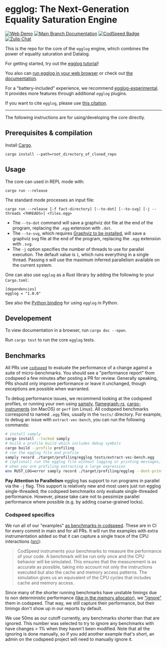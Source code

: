 # egglog: The Next-Generation Equality Saturation Engine

<a href="https://egraphs-good.github.io/egglog/">
    <img alt="Web Demo" src="https://img.shields.io/badge/-web demo-blue"></a>
<a href="https://egraphs-good.github.io/egglog/docs/egglog">
    <img alt="Main Branch Documentation" src="https://img.shields.io/badge/docs-main-blue"></a>
<a href="https://codspeed.io/egraphs-good/egglog">
    <img src="https://img.shields.io/endpoint?url=https://codspeed.io/badge.json" alt="CodSpeed Badge"/></a>
<a href="https://egraphs.zulipchat.com/#narrow/stream/375765-egglog">
    <img src="https://img.shields.io/badge/zulip-join%20chat-blue" alt="Zulip Chat"/></a>

This is the repo for the core of the `egglog` engine, which combines the power of equality saturation and Datalog.

For getting started, try out the [egglog tutorial](https://github.com/egraphs-good/egglog-tutorial)!

You also can [run egglog in your web browser](https://egraphs-good.github.io/egglog/) or check out [the documentation](https://egraphs-good.github.io/egglog/docs/egglog).

For a "battery-included" experience, we recommend [egglog-experimental](https://github.com/egraphs-good/egglog-experimental). It provides more features through additional `egglog` plugins.

If you want to cite `egglog`, please use [this citation](./CITATION.bib).

---

The following instructions are for using/developing the core directly.

## Prerequisites & compilation

Install [Cargo](https://doc.rust-lang.org/cargo/getting-started/installation.html).

```
cargo install --path=root_directory_of_cloned_repo
```

## Usage

The core can used in REPL mode with:

```
cargo run --release
```

The standard mode processes an input file:

```
cargo run --release [-f fact-directory] [--to-dot] [--to-svg] [-j --threads <THREADS>] <files.egg>
```

* The `--to-dot` command will save a graphviz dot file at the end of the program, replacing the `.egg` extension with `.dot`.
* The `--to-svg`, which requires [Graphviz to be installed](https://graphviz.org/download/), will save a graphviz svg file at the end of the program, replacing the `.egg` extension with `.svg`.
* The `-j` option specifies the number of threads to use for parallel execution. The default value is `1`, which runs everything in a single thread. Passing `0` will use the maximum inferred parallelism available on the current system.

One can also use `egglog` as a Rust library by adding the following to your `Cargo.toml`:

```
[dependencies]
egglog = "1.0.0"
```

See also the [Python binding](https://github.com/egraphs-good/egglog-python) for using `egglog` in Python.

## Developement

To view documentation in a browser, run `cargo doc --open`.

Run `cargo test` to run the core `egglog` tests.

<!---

## Community extensions

Move to experimental readme

* [@hatoo](https://github.com/hatoo) maintains an [egglog-language extension](https://marketplace.visualstudio.com/items?itemName=hatookov.egglog-language) in VS Code (just search for "egglog" in VS Code). (Outdated)
* [@segeljakt](https://github.com/segeljakt) maintains a [Neovim plugin](https://github.com/segeljakt/tree-sitter-egg) for egglog using tree-sitter. (Outdated)

--->


## Benchmarks
All PRs use [`codspeed`](https://codspeed.io/) to evaluate the performance of a
change against a suite of micro-benchmarks. You should see a "performance
report" from codspeed a few minutes after posting a PR for review. Generally
speaking, PRs should only improve performance or leave it unchanged, though
exceptions are possible when warranted.

To debug performance issues, we recommend looking at the codspeed profiles, or
running your own using
[samply](https://github.com/mstange/samply),
[flamegraph-rs](https://github.com/flamegraph-rs/flamegraph),
[cargo-instruments](https://github.com/cmyr/cargo-instruments) (on MacOS) or
`perf` (on Linux). All codspeed benchmarks correspond to named `.egg` files,
usually in the `tests/` directory. For example, to debug an issue with
`extract-vec-bench`, you can run the following commands:

```bash
# install samply
cargo install --locked samply
# build a profile build which includes debug symbols
cargo build --profile profiling
# run the egglog file and profile
samply record ./target/profiling/egglog tests/extract-vec-bench.egg
# [optional] run the egglog file without logging or printing messages, which can help reduce the stdout
# when you are profiling extracting a large expression
env RUST_LOG=error samply record ./target/profiling/egglog --dont-print-messages tests/extract-vec-bench.egg
```

**Pay Attention to Parallelism** egglog has support to run programs in parallel
via the `-j` flag. This support is relatively new and most users just run
egglog single-threaded; the codspeed benchmarks only evaluate single-threaded
performance. However, please take care not to pessimize parallel performance
where possible (e.g. by adding coarse-grained locks).

### Codspeed specifics

We run all of our "examples" [as benchmarks in codspeed](https://codspeed.io/egraphs-good/egglog).
These are in CI for every commit in main and for all PRs. It will run the
examples with extra instrumentation added so that it can capture a single trace
of the CPU interactions
([src](https://docs.codspeed.io/features/understanding-the-metrics/)):

> CodSpeed instruments your benchmarks to measure the performance of your code.
> A benchmark will be run only once and the CPU behavior will be simulated.
> This ensures that the measurement is as accurate as possible, taking into
> account not only the instructions executed but also the cache and memory
> access patterns. The simulation gives us an equivalent of the CPU cycles that
> includes cache and memory access.

Since many of the shorter running benchmarks have unstable timings due to non
deterministic performance ([like in the memory
allocator](https://github.com/oxc-project/backlog/issues/89)), we
["ignore"](https://docs.codspeed.io/features/ignoring-benchmarks/) them in
codspeed. That way, we still capture their performance, but their timings don't
show up in our reports by default.

We use 50ms as our cutoff currently, any benchmarks shorter than that are
ignored. This number was selected to try to ignore any benchmarks with have
changes > 1% when they haven't been modified. Note that all the ignoring is
done manually, so if you add another example that's short, an admin on the
codspeed project will need to manually ignore it.

